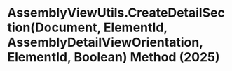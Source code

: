 # AssemblyViewUtils.CreateDetailSection(Document, ElementId, AssemblyDetailViewOrientation, ElementId, Boolean) Method (2025)

﻿